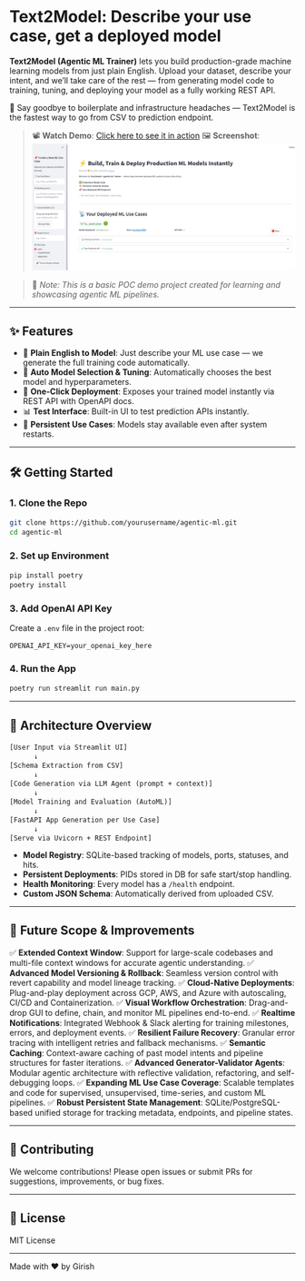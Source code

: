 # Text2Model: Describe your use case, get a deployed model

**Text2Model (Agentic ML Trainer)** lets you build production-grade machine learning models from just plain English. Upload your dataset, describe your intent, and we’ll take care of the rest — from generating model code to training, tuning, and deploying your model as a fully working REST API.

🚀 Say goodbye to boilerplate and infrastructure headaches — Text2Model is the fastest way to go from CSV to prediction endpoint.

> 📽️ **Watch Demo**: [Click here to see it in action](https://www.youtube.com/watch?v=fmmTLo7SlBg&ab_channel=GIRISHkuniyal)
> 🖼️ **Screenshot**:
> ![Demo Screenshot](resource/ui_demo.png)

> 🧪 *Note: This is a basic POC demo project created for learning and showcasing agentic ML pipelines.*

---

## ✨ Features

* 🧠 **Plain English to Model**: Just describe your ML use case — we generate the full training code automatically.
* 🧪 **Auto Model Selection & Tuning**: Automatically chooses the best model and hyperparameters.
* 🚀 **One-Click Deployment**: Exposes your trained model instantly via REST API with OpenAPI docs.
* 📊 **Test Interface**: Built-in UI to test prediction APIs instantly.
* 🔄 **Persistent Use Cases**: Models stay available even after system restarts.

---

## 🛠️ Getting Started

### 1. Clone the Repo

```bash
git clone https://github.com/yourusername/agentic-ml.git
cd agentic-ml
```

### 2. Set up Environment

```bash
pip install poetry
poetry install
```

### 3. Add OpenAI API Key

Create a `.env` file in the project root:

```env
OPENAI_API_KEY=your_openai_key_here
```

### 4. Run the App

```bash
poetry run streamlit run main.py
```

---

## 🧱 Architecture Overview

```
[User Input via Streamlit UI]
      ↓
[Schema Extraction from CSV]
      ↓
[Code Generation via LLM Agent (prompt + context)]
      ↓
[Model Training and Evaluation (AutoML)]
      ↓
[FastAPI App Generation per Use Case]
      ↓
[Serve via Uvicorn + REST Endpoint]
```

* **Model Registry**: SQLite-based tracking of models, ports, statuses, and hits.
* **Persistent Deployments**: PIDs stored in DB for safe start/stop handling.
* **Health Monitoring**: Every model has a `/health` endpoint.
* **Custom JSON Schema**: Automatically derived from uploaded CSV.

---

## 🚧 Future Scope & Improvements

✅ **Extended Context Window**: Support for large-scale codebases and multi-file context windows for accurate agentic understanding.
✅ **Advanced Model Versioning & Rollback**: Seamless version control with revert capability and model lineage tracking.
✅ **Cloud-Native Deployments**: Plug-and-play deployment across GCP, AWS, and Azure with autoscaling, CI/CD and Containerization.
✅ **Visual Workflow Orchestration**: Drag-and-drop GUI to define, chain, and monitor ML pipelines end-to-end.
✅ **Realtime Notifications**: Integrated Webhook & Slack alerting for training milestones, errors, and deployment events.
✅ **Resilient Failure Recovery**: Granular error tracing with intelligent retries and fallback mechanisms.
✅ **Semantic Caching**: Context-aware caching of past model intents and pipeline structures for faster iterations.
✅ **Advanced Generator-Validator Agents**: Modular agentic architecture with reflective validation, refactoring, and self-debugging loops.
✅ **Expanding ML Use Case Coverage**: Scalable templates and code for supervised, unsupervised, time-series, and custom ML pipelines.
✅ **Robust Persistent State Management**: SQLite/PostgreSQL-based unified storage for tracking metadata, endpoints, and pipeline states.

---

## 🤝 Contributing

We welcome contributions! Please open issues or submit PRs for suggestions, improvements, or bug fixes.

---

## 🪪 License

MIT License

---

Made with ❤️ by Girish

